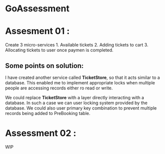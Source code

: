 # GoAssessment

<h1>Assesment 01 :</h1>
Create 3 micro-services
   1. Available tickets
   2. Adding tickets to cart
   3. Allocating tickets to user once paymen is completed.

<h2>Some points on solution:</h2>
<p>I have created another service called <b>TicketStore</b>, so that it acts similar to a database. This enabled me to implement appropriate locks when multiple people are accessing records either ro read or write. </p>
<p>We could replace <b>TicketStore</b> with a layer directly interacting with a database. In such a case we can user locking system provided by the database. We could also user primary key combination to prevent multiple records being added to PreBooking table.</p>


<h1>Assessment 02 : </h1>
WIP